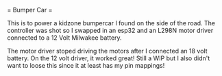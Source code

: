 = Bumper Car = 


This is to power a kidzone bumpercar I found on the side of the road. The controller was shot so I swapped in an esp32 and an L298N motor driver connected to a 12 Volt Milwakee battery. 

The motor driver stoped driving the motors after I connected an 18 volt battery. On the 12 volt driver, it worked great! Still a WIP but I also didn't want to loose this since it at least has my pin mappings! 
